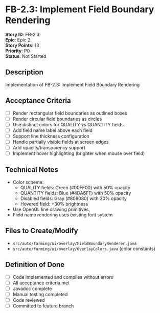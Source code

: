 # FB-2.3: Implement Field Boundary Rendering

**Story ID**: FB-2.3  
**Epic**: Epic 2  
**Story Points**: 13  
**Priority**: P0  
**Status**: Not Started  

## Description
Implementation of FB-2.3: Implement Field Boundary Rendering

## Acceptance Criteria
- [ ] Render rectangular field boundaries as outlined boxes
- [ ] Render circular field boundaries as circles
- [ ] Use distinct colors for QUALITY vs QUANTITY fields
- [ ] Add field name label above each field
- [ ] Support line thickness configuration
- [ ] Handle partially visible fields at screen edges
- [ ] Add opacity/transparency support
- [ ] Implement hover highlighting (brighter when mouse over field)

## Technical Notes
- Color scheme:
  - QUALITY fields: Green (#00FF00) with 50% opacity
  - QUANTITY fields: Blue (#4DA6FF) with 50% opacity
  - Disabled fields: Gray (#808080) with 30% opacity
  - Hovered field: +30% brightness
- Use OpenGL line drawing primitives
- Field name rendering uses existing font system

## Files to Create/Modify
- `src/auto/farming/ui/overlay/FieldBoundaryRenderer.java`
- `src/auto/farming/ui/overlay/OverlayColors.java` (color constants)

## Definition of Done
- [ ] Code implemented and compiles without errors
- [ ] All acceptance criteria met
- [ ] Javadoc complete
- [ ] Manual testing completed
- [ ] Code reviewed
- [ ] Committed to feature branch
